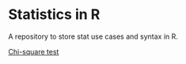 # Statistics in R

A repository to store stat use cases and syntax in R.

[Chi-square test](Chi-squared%20test)
